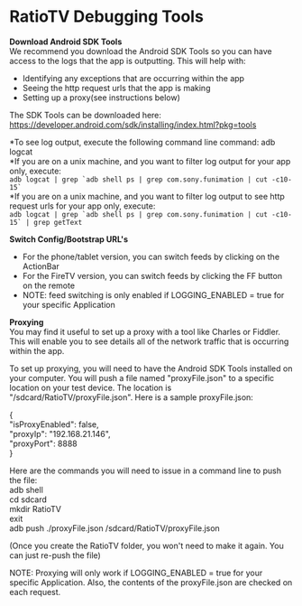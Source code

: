 RatioTV Debugging Tools
===

**Download Android SDK Tools**  
We recommend you download the Android SDK Tools so you can have access to the logs that the app is outputting.  This will help with:  
* Identifying any exceptions that are occurring within the app
* Seeing the http request urls that the app is making  
* Setting up a proxy(see instructions below)
  
The SDK Tools can be downloaded here: https://developer.android.com/sdk/installing/index.html?pkg=tools  
  
*To see log output, execute the following command line command: adb logcat  
*If you are on a unix machine, and you want to filter log output for your app only, execute:  
``adb logcat | grep `adb shell ps | grep com.sony.funimation | cut -c10-15` ``  
*If you are on a unix machine, and you want to filter log output to see http request urls for your app only, execute:  
``adb logcat | grep `adb shell ps | grep com.sony.funimation | cut -c10-15` | grep getText``

  
**Switch Config/Bootstrap URL's**  
* For the phone/tablet version, you can switch feeds by clicking on the ActionBar
* For the FireTV version, you can switch feeds by clicking the FF button on the remote
* NOTE: feed switching is only enabled if LOGGING_ENABLED = true for your specific Application  
  
**Proxying**  
You may find it useful to set up a proxy with a tool like Charles or Fiddler.  This will enable you to see details all of the network traffic that is occurring within the app.  
  
To set up proxying, you will need to have the Android SDK Tools installed on your computer.  You will push a file named "proxyFile.json" to a specific location on your test device.  The location is "/sdcard/RatioTV/proxyFile.json".  Here is a sample proxyFile.json:  
  
{  
  "isProxyEnabled": false,  
  "proxyIp": "192.168.21.146",  
  "proxyPort": 8888  
}  
  
Here are the commands you will need to issue in a command line to push the file:  
adb shell  
cd sdcard  
mkdir RatioTV  
exit  
adb push ./proxyFile.json /sdcard/RatioTV/proxyFile.json  
  
(Once you create the RatioTV folder, you won't need to make it again.  You can just re-push the file)
  
NOTE: Proxying will only work if LOGGING_ENABLED = true for your specific Application.  Also, the contents of the proxyFile.json are checked on each request.
